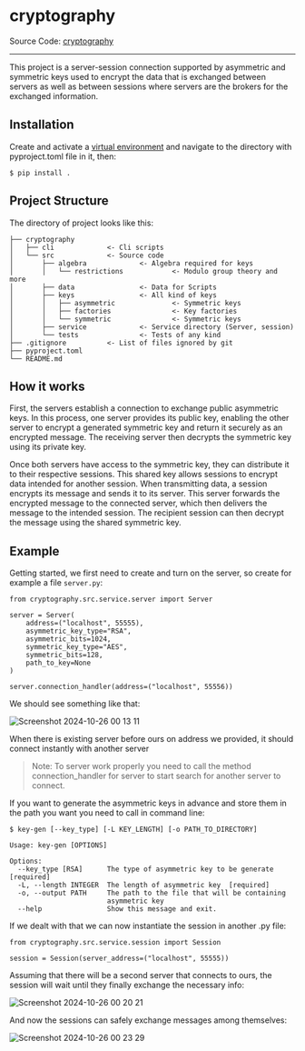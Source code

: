 # cryptography

Source Code: [cryptography](https://github.com/Dominik-Galus/Cryptography/)
- - -
This project is a server-session connection supported by asymmetric and symmetric keys used to encrypt the data that is exchanged between servers as well as between sessions where servers are the brokers for the exchanged information.

## Installation
Create and activate a [virtual environment](https://docs.python.org/3/library/venv.html) and navigate to the directory with pyproject.toml file in it, then:
```
$ pip install .
```

## Project Structure
The directory of project looks like this:
```plaintext
├── cryptography
│   ├── cli             <- Cli scripts
│   └── src             <- Source code
│       ├── algebra             <- Algebra required for keys
│       │   └── restrictions            <- Modulo group theory and more
│       ├── data                <- Data for Scripts
│       ├── keys                <- All kind of keys
│       │   ├── asymmetric              <- Symmetric keys
│       │   ├── factories               <- Key factories
│       │   └── symmetric               <- Symmetric keys
│       ├── service             <- Service directory (Server, session)
│       └── tests               <- Tests of any kind
├── .gitignore          <- List of files ignored by git
├── pyproject.toml 
└── README.md
```

## How it works
First, the servers establish a connection to exchange public asymmetric keys. In this process, one server provides its public key, enabling the other server to encrypt a generated symmetric key and return it securely as an encrypted message. The receiving server then decrypts the symmetric key using its private key.

Once both servers have access to the symmetric key, they can distribute it to their respective sessions. This shared key allows sessions to encrypt data intended for another session. When transmitting data, a session encrypts its message and sends it to its server. This server forwards the encrypted message to the connected server, which then delivers the message to the intended session. The recipient session can then decrypt the message using the shared symmetric key.

## Example
Getting started, we first need to create and turn on the server, so create for example a file `server.py`:
```
from cryptography.src.service.server import Server

server = Server(
    address=("localhost", 55555),
    asymmetric_key_type="RSA",
    asymmetric_bits=1024,
    symmetric_key_type="AES",
    symmetric_bits=128,
    path_to_key=None
)

server.connection_handler(address=("localhost", 55556))
```
We should see something like that:

![Screenshot 2024-10-26 00 13 11](https://github.com/user-attachments/assets/23a1ecbf-1ebf-4f27-b106-ec9cac70a5c1)

When there is existing server before ours on address we provided, it should connect instantly with another server

> Note: To server work properly you need to call the method connection_handler for server to start search for another server to connect.

If you want to generate the asymmetric keys in advance and store them in the path you want you need to call in command line:
```
$ key-gen [--key_type] [-L KEY_LENGTH] [-o PATH_TO_DIRECTORY]
```
```
Usage: key-gen [OPTIONS]

Options:
  --key_type [RSA]      The type of asymmetric key to be generate  [required]
  -L, --length INTEGER  The length of asymmetric key  [required]
  -o, --output PATH     The path to the file that will be containing
                        asymmetric key
  --help                Show this message and exit.
```

If we dealt with that we can now instantiate the session in another .py file:
```
from cryptography.src.service.session import Session

session = Session(server_address=("localhost", 55555))
```
Assuming that there will be a second server that connects to ours, the session will wait until they finally exchange the necessary info:

![Screenshot 2024-10-26 00 20 21](https://github.com/user-attachments/assets/06f9c589-da82-4723-b5d6-f850edadcea0)

And now the sessions can safely exchange messages among themselves:

![Screenshot 2024-10-26 00 23 29](https://github.com/user-attachments/assets/8c55b89c-d7d4-449c-a293-f79fb244d7d0)
